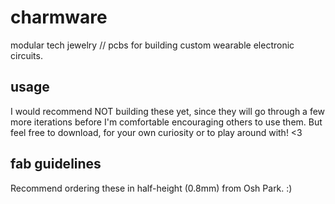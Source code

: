 # charmware
modular tech jewelry // pcbs for building custom wearable electronic circuits.

## usage
I would recommend NOT building these yet, since they will go through a few more iterations before I'm comfortable encouraging others to use them. But feel free to download, for your own curiosity or to play around with! <3

## fab guidelines
Recommend ordering these in half-height (0.8mm) from Osh Park. :)
